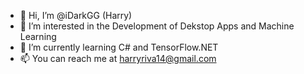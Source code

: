 - 👋 Hi, I’m @iDarkGG (Harry)
- 👀 I’m interested in the Development of Dekstop Apps and Machine Learning
- 🌱 I’m currently learning C# and TensorFlow.NET
- 📫 You can reach me at harryriva14@gmail.com

<!---
iDarkGG/iDarkGG is a ✨ special ✨ repository because its `README.md` (this file) appears on your GitHub profile.
You can click the Preview link to take a look at your changes.
--->
